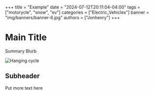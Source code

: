 +++
title = "Example"
date = "2024-07-12T20:11:04-04:00"
tags = ["motorycle", "snow", "ev"]
categories = ["Electric_Vehicles"]
banner = "img/banners/banner-6.jpg"
authors = ["Jonhenry"]
+++

# Main Title

Summary Blurb

![Hanging cycle](/img/testimonials/person-1.jpg)

## Subheader

Put more text here